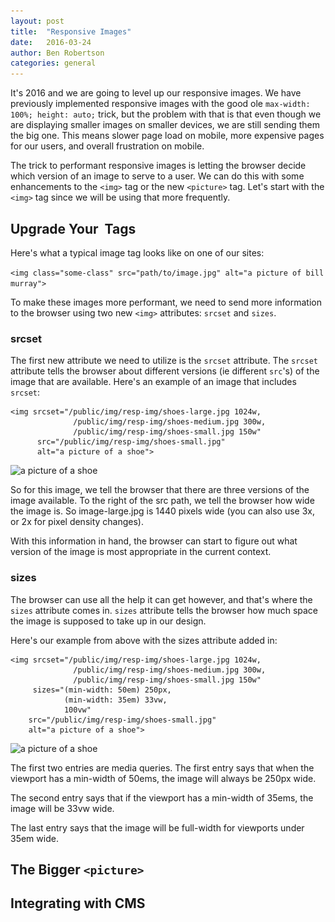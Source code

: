 ```yaml
---
layout: post
title:  "Responsive Images"
date:   2016-03-24
author: Ben Robertson
categories: general
---
```


It's 2016 and we are going to level up our responsive images. We have previously implemented responsive images with the good ole  `max-width: 100%; height: auto;` trick, but the problem with that is that even though we are displaying smaller images on smaller devices, we are still sending them the big one. This means slower page load on mobile, more expensive pages for our users, and overall frustration on mobile.

The trick to performant responsive images is letting the browser decide which version of an image to serve to a user. We can do this with some enhancements to the `<img>` tag or the new `<picture>` tag. Let's start with the `<img>` tag since we will be using that more frequently.

## Upgrade Your <img> Tags

Here's what a typical image tag looks like on one of our sites:

`<img class="some-class" src="path/to/image.jpg" alt="a picture of bill murray">`

To make these images more performant, we need to send more information to the browser using two new `<img>` attributes: `srcset` and `sizes`.

### srcset

The first new attribute we need to utilize is the `srcset` attribute. The `srcset` attribute tells the browser about different versions (ie different `src`'s) of the image that are available. Here's an example of an image that includes `srcset`:

~~~
<img srcset="/public/img/resp-img/shoes-large.jpg 1024w,
              /public/img/resp-img/shoes-medium.jpg 300w,
              /public/img/resp-img/shoes-small.jpg 150w"
      src="/public/img/resp-img/shoes-small.jpg"
      alt="a picture of a shoe">
~~~

<img srcset="/public/img/resp-img/shoes-large.jpg 1024w,
              /public/img/resp-img/shoes-medium.jpg 300w,
              /public/img/resp-img/shoes-small.jpg 150w"
      src="/public/img/resp-img/shoes-small.jpg"
      alt="a picture of a shoe">

So for this image, we tell the browser that there are three versions of the image available. To the right of the src path, we tell the browser how wide the image is. So image-large.jpg is 1440 pixels wide (you can also use 3x, or 2x for pixel density changes).

With this information in hand, the browser can start to figure out what version of the image is most appropriate in the current context.

### sizes

The browser can use all the help it can get however, and that's where the `sizes` attribute comes in. `sizes` attribute tells the browser how much space the image is supposed to take up in our design.

Here's our example from above with the sizes attribute added in:

~~~
<img srcset="/public/img/resp-img/shoes-large.jpg 1024w,
              /public/img/resp-img/shoes-medium.jpg 300w,
              /public/img/resp-img/shoes-small.jpg 150w"
     sizes="(min-width: 50em) 250px,
            (min-width: 35em) 33vw,
            100vw"
    src="/public/img/resp-img/shoes-small.jpg"
    alt="a picture of a shoe">
~~~

<img srcset="/public/img/resp-img/shoes-large.jpg 1024w,
              /public/img/resp-img/shoes-medium.jpg 300w,
              /public/img/resp-img/shoes-small.jpg 150w"
     sizes="(min-width: 50em) 250px,
            (min-width: 35em) 33vw,
            100vw"
    src="/public/img/resp-img/shoes-small.jpg"
    alt="a picture of a shoe">

The first two entries are media queries. The first entry says that when the viewport has a min-width of 50ems, the image will always be 250px wide.

The second entry says that if the viewport has a min-width of 35ems, the image will be 33vw wide.

The last entry says that the image will be full-width for viewports under 35em wide.

## The Bigger `<picture>`

## Integrating with CMS
